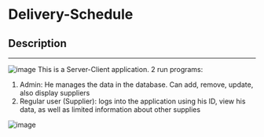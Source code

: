 # Delivery-Schedule
## Description
---
![image](https://user-images.githubusercontent.com/81421024/115878611-8a607d00-a46a-11eb-9d33-e5ee45cc809d.png)
This is a Server-Client application.
2 run programs:
1) Admin: He manages the data in the database. Can add, remove, update, also display suppliers
2) Regular user (Supplier): logs into the application using his ID, view his data, as well as limited information about other supplies


![image](https://user-images.githubusercontent.com/81421024/115880072-22129b00-a46c-11eb-8c7e-8dc9ff481d24.png)

